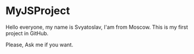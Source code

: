 # MyJSProject

Hello everyone, my name is Svyatoslav, I'am from Moscow. 
This is my first project in GitHub. 

Please, Ask me if you want. 

